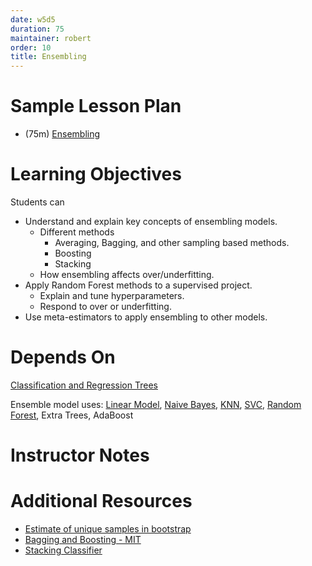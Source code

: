 ```yaml
---
date: w5d5
duration: 75
maintainer: robert
order: 10
title: Ensembling
---
```


# Sample Lesson Plan
- (75m) [Ensembling](Ensemble_Methods.ipynb)

# Learning Objectives

Students can
* Understand and explain key concepts of ensembling models.
  * Different methods
    * Averaging, Bagging, and other sampling based methods.
    * Boosting
    * Stacking
  * How ensembling affects over/underfitting.  
* Apply Random Forest methods to a supervised project.
  * Explain and tune hyperparameters.
  * Respond to over or underfitting.
* Use meta-estimators to apply ensembling to other models.

# Depends On

[Classification and Regression Trees](https://github.com/thisismetis/dscurriculum_gamma/tree/master/curriculum/project-03/classification-and-regression-trees)

Ensemble model uses: [Linear Model](https://github.com/thisismetis/dscurriculum_gamma/tree/master/curriculum/project-02/linear-regression-code-intro), [Naive Bayes](https://github.com/thisismetis/dscurriculum_gamma/tree/master/curriculum/project-03/naive-bayes), [KNN](https://github.com/thisismetis/dscurriculum_gamma/tree/master/curriculum/project-03/knn-classification-intro), [SVC](https://github.com/thisismetis/dscurriculum_gamma/tree/master/curriculum/project-03/svm), [Random Forest](https://github.com/thisismetis/dscurriculum_gamma/tree/master/curriculum/project-03/classification-and-regression-trees), Extra Trees, AdaBoost

# Instructor Notes

# Additional Resources
- [Estimate of unique samples in bootstrap](http://people.csail.mit.edu/rivest/pubs/APR07.pdf)
- [Bagging and Boosting - MIT](http://www.mit.edu/~9.520/spring06/Classes/class10.pdf)
- [Stacking Classifier](http://rasbt.github.io/mlxtend/user_guide/classifier/StackingClassifier/)
